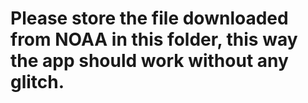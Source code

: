 # Please store the file downloaded from NOAA in this folder, this way the app should work without any glitch.
